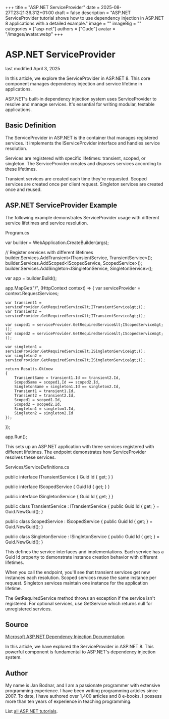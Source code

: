 +++
title = "ASP.NET ServiceProvider"
date = 2025-08-27T23:21:36.312+01:00
draft = false
description = "ASP.NET ServiceProvider tutorial shows how to use dependency injection in ASP.NET 8 applications with a detailed example."
image = ""
imageBig = ""
categories = ["asp-net"]
authors = ["Cude"]
avatar = "/images/avatar.webp"
+++

# ASP.NET ServiceProvider

last modified April 3, 2025

In this article, we explore the ServiceProvider in ASP.NET 8. This core
component manages dependency injection and service lifetime in applications.

ASP.NET's built-in dependency injection system uses ServiceProvider to resolve
and manage services. It's essential for writing modular, testable applications.

## Basic Definition

The ServiceProvider in ASP.NET is the container that manages registered services.
It implements the IServiceProvider interface and handles service resolution.

Services are registered with specific lifetimes: transient, scoped, or singleton.
The ServiceProvider creates and disposes services according to these lifetimes.

Transient services are created each time they're requested. Scoped services are
created once per client request. Singleton services are created once and reused.

## ASP.NET ServiceProvider Example

The following example demonstrates ServiceProvider usage with different service
lifetimes and service resolution.

Program.cs
  

var builder = WebApplication.CreateBuilder(args);

// Register services with different lifetimes
builder.Services.AddTransient&lt;ITransientService, TransientService&gt;();
builder.Services.AddScoped&lt;IScopedService, ScopedService&gt;();
builder.Services.AddSingleton&lt;ISingletonService, SingletonService&gt;();

var app = builder.Build();

app.MapGet("/", (HttpContext context) =&gt;
{
    var serviceProvider = context.RequestServices;
    
    var transient1 = serviceProvider.GetRequiredService&lt;ITransientService&gt;();
    var transient2 = serviceProvider.GetRequiredService&lt;ITransientService&gt;();
    
    var scoped1 = serviceProvider.GetRequiredService&lt;IScopedService&gt;();
    var scoped2 = serviceProvider.GetRequiredService&lt;IScopedService&gt;();
    
    var singleton1 = serviceProvider.GetRequiredService&lt;ISingletonService&gt;();
    var singleton2 = serviceProvider.GetRequiredService&lt;ISingletonService&gt;();
    
    return Results.Ok(new
    {
        TransientSame = transient1.Id == transient2.Id,
        ScopedSame = scoped1.Id == scoped2.Id,
        SingletonSame = singleton1.Id == singleton2.Id,
        Transient1 = transient1.Id,
        Transient2 = transient2.Id,
        Scoped1 = scoped1.Id,
        Scoped2 = scoped2.Id,
        Singleton1 = singleton1.Id,
        Singleton2 = singleton2.Id
    });
});

app.Run();

This sets up an ASP.NET application with three services registered with different
lifetimes. The endpoint demonstrates how ServiceProvider resolves these services.

Services/ServiceDefinitions.cs
  

public interface ITransientService
{
    Guid Id { get; }
}

public interface IScopedService
{
    Guid Id { get; }
}

public interface ISingletonService
{
    Guid Id { get; }
}

public class TransientService : ITransientService
{
    public Guid Id { get; } = Guid.NewGuid();
}

public class ScopedService : IScopedService
{
    public Guid Id { get; } = Guid.NewGuid();
}

public class SingletonService : ISingletonService
{
    public Guid Id { get; } = Guid.NewGuid();
}

This defines the service interfaces and implementations. Each service has a Guid
Id property to demonstrate instance creation behavior with different lifetimes.

When you call the endpoint, you'll see that transient services get new instances
each resolution. Scoped services reuse the same instance per request. Singleton
services maintain one instance for the application lifetime.

The GetRequiredService method throws an exception if the service
isn't registered. For optional services, use GetService which
returns null for unregistered services.

## Source

[Microsoft ASP.NET Dependency Injection Documentation](https://learn.microsoft.com/en-us/aspnet/core/fundamentals/dependency-injection?view=aspnetcore-8.0)

In this article, we have explored the ServiceProvider in ASP.NET 8. This
powerful component is fundamental to ASP.NET's dependency injection system.

## Author

My name is Jan Bodnar, and I am a passionate programmer with extensive
programming experience. I have been writing programming articles since 2007.
To date, I have authored over 1,400 articles and 8 e-books. I possess more
than ten years of experience in teaching programming.

List [all ASP.NET tutorials](/all/#asp-net).